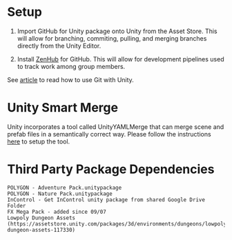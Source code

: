 # Setup

1. Import GitHub for Unity package onto Unity from the Asset Store. This will allow for branching, commiting, pulling, and merging branches directly from the Unity Editor.

2. Install [ZenHub](https://www.zenhub.com/extension "Zenhub Webpage") for GitHub. This will allow for development pipelines used to track work among group members.

See [article](https://thoughtbot.com/blog/how-to-git-with-unity "How to Git with Unity") to read how to use Git with Unity.

# Unity Smart Merge

Unity incorporates a tool called UnityYAMLMerge that can merge scene and prefab files in a semantically correct way. Please follow the instructions [here](https://github.com/anacat/unity-mergetool) to setup the tool.

# Third Party Package Dependencies

	POLYGON - Adventure Pack.unitypackage
	POLYGON - Nature Pack.unitypackage
	InControl - Get InControl unity package from shared Google Drive Folder
	FX Mega Pack - added since 09/07
	Lowpoly Dungeon Assets (https://assetstore.unity.com/packages/3d/environments/dungeons/lowpoly-dungeon-assets-117330)
